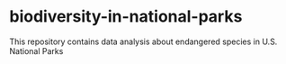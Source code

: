 # biodiversity-in-national-parks
This repository contains data analysis about endangered species in U.S. National Parks
